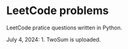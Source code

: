 # LeetCode problems
LeetCode pratice questions written in Python.

July 4, 2024: 1. TwoSum is uploaded. 

